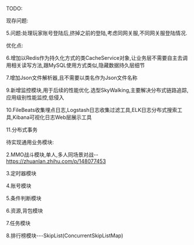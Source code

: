 ﻿TODO:

现存问题:

5.问题:处理玩家账号登陆后,挤掉之前的登陆,考虑同网关服,不同网关服登陆情况.

优化点:

6.增加以Redis作为持久化方式的类CacheService对象,让业务层不需要自主去调用相关读写方法,跟MySQL使用方式类似,隐藏数据持久层细节

7.增加Json文件解析器,且不需要以类名作为Json文件名称

9.新增监控模块,用于后续的性能优化.选型SkyWalking,主要解决分布式链路追踪,应用级别性能监控,低侵入

10.FileBeats收集埋点日志,Logstash日志收集过滤工具,ELK日志分布式搜索工具,Kibana可视化日志Web层展示工具

11.分布式事务

待实现通用业务模块:

2.MMO战斗模块,单人,多人同场景对战--https://zhuanlan.zhihu.com/p/148077453

3.定时器模块

4.账号模块

5.条件判断模块

6.资源,背包模块

7.任务模块

8.排行榜模块---SkipList(ConcurrentSkipListMap)
